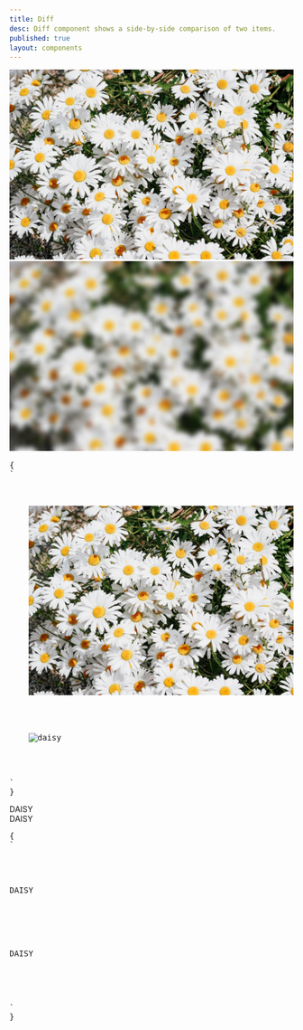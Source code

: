 ```yaml
---
title: Diff
desc: Diff component shows a side-by-side comparison of two items.
published: true
layout: components
---
```


<script>
  import Component from "$components/Component.svelte"
  import ClassTable from "$components/ClassTable.svelte"
  import BrowserSupport from "$components/BrowserSupport.svelte"
  import { prefix } from '$lib/stores';
  import { replace } from '$lib/actions';
</script>

<BrowserSupport data="{{
chrome:105,
firefox:110,
safari:16,
iossafari: null,
}}"/>

<ClassTable
data="{[
  { type: 'component', class: 'diff', desc: 'Container element' },
  { type: 'component', class: 'diff-item-1', desc: 'First item' },
  { type: 'component', class: 'diff-item-2', desc: 'Second item' },
  { type: 'component', class: 'diff-resizer', desc: 'The resizer control' },
]}"
/>

<Component title="Diff">
<div class="diff rounded-btn aspect-[16/9]">
  <div class="diff-item-1">
    <img alt="daisy" src="/images/stock/photo-1560717789-0ac7c58ac90a.jpg" />
  </div>
  <div class="diff-item-2">
    <img alt="daisy" src="/images/stock/photo-1560717789-0ac7c58ac90a-blur.jpg" />
  </div>
  <div class="diff-resizer"></div>
</div>
<pre slot="html" use:replace={{ to: $prefix }}>{
`<div class="$$diff aspect-[16/9]">
  <div class="$$diff-item-1">
    <img alt="daisy" src="/images/stock/photo-1560717789-0ac7c58ac90a.jpg" />
  </div>
  <div class="$$diff-item-2">
    <img alt="daisy" src="/images/stock/photo-1560717789-0ac7c58ac90a-bw.jpg" />
  </div>
  <div class="$$diff-resizer"></div>
</div>`
}</pre>
</Component>

<Component title="Diff text">
<div class="diff rounded-btn aspect-[16/9]">
  <div class="diff-item-1">
    <div class="bg-primary text-primary-content text-4xl lg:text-9xl font-black grid place-content-center">DAISY</div>
  </div>
  <div class="diff-item-2">
    <div class="bg-base-200 text-4xl lg:text-9xl font-black grid place-content-center">DAISY</div>
  </div>
  <div class="diff-resizer"></div>
</div>
<pre slot="html" use:replace={{ to: $prefix }}>{
`<div class="$$diff aspect-[16/9]">
  <div class="$$diff-item-1">
    <div class="bg-primary text-primary-content text-9xl font-black grid place-content-center">DAISY</div>
  </div>
  <div class="$$diff-item-2">
    <div class="bg-base-200 text-9xl font-black grid place-content-center">DAISY</div>
  </div>
  <div class="$$diff-resizer"></div>
</div>`
}</pre>
</Component>
